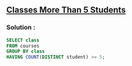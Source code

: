## [Classes More Than 5 Students](https://leetcode.com/problems/classes-more-than-5-students)

### Solution :

```sql
SELECT class
FROM courses
GROUP BY class
HAVING COUNT(DISTINCT student) >= 5;
```
